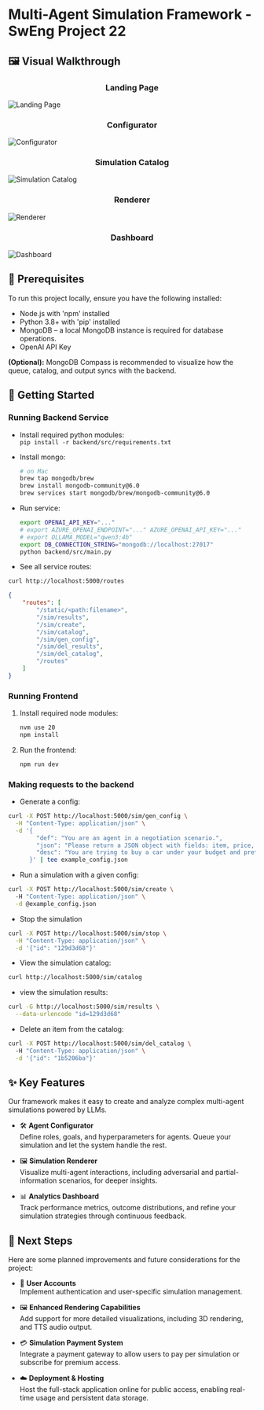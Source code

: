 # Multi-Agent Simulation Framework - SwEng Project 22

## 🖼️ Visual Walkthrough

<h3 align="center">Landing Page</h3>

![Landing Page](./frontend/public/images/landingpage.png)

<h3 align="center">Configurator</h3>

![Configurator](./frontend/public/images/configurator.png)

<h3 align="center">Simulation Catalog</h3>

![Simulation Catalog](./frontend/public/images/simulationcatalog.png)

<h3 align="center">Renderer</h3>

![Renderer](./frontend/public/images/renderer.png)

<h3 align="center">Dashboard</h3>

![Dashboard](./frontend/public/images/dashboard.png)

## 🔧 Prerequisites

To run this project locally, ensure you have the following installed:

- Node.js with 'npm' installed
- Python 3.8+ with 'pip' installed
- MongoDB – a local MongoDB instance is required for database operations.
- OpenAI API Key

**(Optional):** MongoDB Compass is recommended to visualize how the queue, catalog, and output syncs with the backend.

## 🚀 Getting Started

### Running Backend Service

- Install required python modules: \
   `pip install -r backend/src/requirements.txt`

- Install mongo:
  ```bash
  # on Mac
  brew tap mongodb/brew
  brew install mongodb-community@6.0
  brew services start mongodb/brew/mongodb-community@6.0
  ```

- Run service:
  ```bash
  export OPENAI_API_KEY="..."  
  # export AZURE_OPENAI_ENDPOINT="..." AZURE_OPENAI_API_KEY="..."
  # export OLLAMA_MODEL="qwen3:4b"
  export DB_CONNECTION_STRING="mongodb://localhost:27017"
  python backend/src/main.py
  ```

- See all service routes:
```bash
curl http://localhost:5000/routes
```

```json
{
    "routes": [
        "/static/<path:filename>",
        "/sim/results",
        "/sim/create",
        "/sim/catalog",
        "/sim/gen_config",
        "/sim/del_results",
        "/sim/del_catalog",
        "/routes"
    ]
}
```

### Running Frontend

1. Install required node modules:
   ```bash
   nvm use 20
   npm install
   ```
2. Run the frontend:
   ```bash
   npm run dev
   ```

### Making requests to the backend

- Generate a config:

```bash
curl -X POST http://localhost:5000/sim/gen_config \
  -H "Content-Type: application/json" \
  -d '{
        "def": "You are an agent in a negotiation scenario.",
        "json": "Please return a JSON object with fields: item, price, urgency.",
        "desc": "You are trying to buy a car under your budget and prefer a quick deal."
      }' | tee example_config.json
```

- Run a simulation with a given config:

```bash
curl -X POST http://localhost:5000/sim/create \        
  -H "Content-Type: application/json" \
  -d @example_config.json
```

- Stop the simulation

```bash
curl -X POST http://localhost:5000/sim/stop \
  -H "Content-Type: application/json" \
  -d '{"id": "129d3d68"}'
```

- View the simulation catalog:

```bash
curl http://localhost:5000/sim/catalog
```

- view the simulation results:

```bash
curl -G http://localhost:5000/sim/results \
  --data-urlencode "id=129d3d68"
```

- Delete an item from the catalog:

```bash
curl -X POST http://localhost:5000/sim/del_catalog \   
  -H "Content-Type: application/json" \
  -d '{"id": "1b5206ba"}'
```




## ✨ Key Features

Our framework makes it easy to create and analyze complex multi-agent simulations powered by LLMs.

- 🛠️ **Agent Configurator**  
  Define roles, goals, and hyperparameters for agents. Queue your simulation and let the system handle the rest.

- 🖼️ **Simulation Renderer**  
  Visualize multi-agent interactions, including adversarial and partial-information scenarios, for deeper insights.

- 📊 **Analytics Dashboard**  
  Track performance metrics, outcome distributions, and refine your simulation strategies through continuous feedback.

## 🔭 Next Steps

Here are some planned improvements and future considerations for the project:

- 👤 **User Accounts**  
  Implement authentication and user-specific simulation management.

- 🖼️ **Enhanced Rendering Capabilities**  
  Add support for more detailed visualizations, including 3D rendering, and TTS audio output.

- 💳 **Simulation Payment System**  
  Integrate a payment gateway to allow users to pay per simulation or subscribe for premium access.

- ☁️ **Deployment & Hosting**  
  Host the full-stack application online for public access, enabling real-time usage and persistent data storage.
